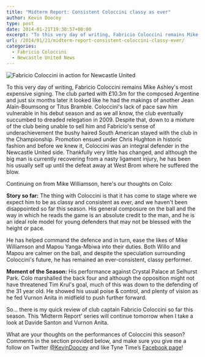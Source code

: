 ```yaml
---
title: "Midterm Report: Consistent Coloccini classy as ever"
author: Kevin Doocey
type: post
date: 2014-01-21T19:30:57+00:00
excerpt: "To this very day of writing, Fabricio Coloccini remains Mike Ashley's most expensive signing. The club parted with £10.3m for the composed Argentine and just six months later it looked like he had.."
url: /2014/01/21/midterm-report-consistent-coloccini-classy-ever/
categories:
  - Fabricio Coloccini
  - Newcastle United News
---
```


![Fabricio Coloccini in action for Newcastle United](https://www.tynetime.com/wp-content/uploads/2014/01/Fabricio-Coloccini-Newcastle-2014.jpg "Coloccini - Newcastle's best defender since the turn of the 21st century")

To this very day of writing, Fabricio Coloccini remains Mike Ashley's most expensive signing. The club parted with £10.3m for the composed Argentine and just six months later it looked like he had the makings of another Jean Alain-Boumsong or Titus Bramble. Coloccini's lack of pace saw him vulnerable in his debut season and as we all know, the club eventually succumbed to dreaded relegation in 2009. Despite that, down to a mixture of the club being unable to sell him and Fabricio's sense of underachievement the bushy haired South American stayed with the club in the Championship. Promotion ensued under Chris Hughton in historic fashion and before we knew it, Coloccini was an integral defender in the Newcastle United side. Thankfully very little has changed, and although the big man is currently recovering from a nasty ligament injury, he has been his usually self up until the defeat away at West Brom where he suffered the blow.

Continuing on from Mike Williamson, here's our thoughts on Colo:

**Story so far:** The thing with Coloccini is that it has come to stage where we expect him to be as classy and consistent as ever, and we haven't been disappointed so far this season. His general composure on the ball and the way in which he reads the game is an absolute credit to the man, and he is an ideal role model for young defenders that may not be blessed with the height or pace.

He has helped command the defence and in turn, ease the likes of Mike Williamson and Mapou Yanga-Mbiwa into their duties. Both Willo and Mapou are calmer on the ball, and despite the speculation surrounding Coloccini's future, he has remained an ever-consistent, classy performer.

**Moment of the Season:** His performance against Crystal Palace at Selhurst Park. Colo marshalled the back four and although the opposition might not have threatened Tim Krul's goal, much of this was down to the defending of the 31 year old. He showed his usual poise & control, and plenty of vision as he fed Vurnon Anita in midfield to push further forward.

So… there is my quick review of club captain Fabricio Coloccini so far this season. This ‘Midterm Report’ series will continue tomorrow when I take a look at Davide Santon and Vurnon Anita.

What are your thoughts on the performances of Coloccini this season? Comments in the section provided below, and make sure you give me a follow on Twitter [@KevinDoocey](https://twitter.com/kevindoocey "Kevin Doocey Twitter") and like Tyne Time’s [Facebook page](http://www.facebook.com/tynetime "Tyne Time Facebook Page")!
